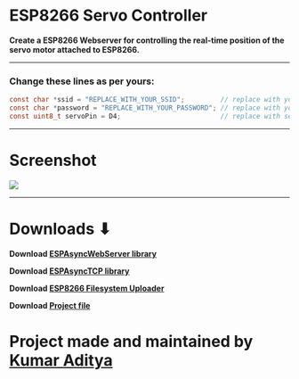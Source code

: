# ESP8266 Servo Controller 
**Create a ESP8266 Webserver for controlling the real-time position of the servo motor attached to ESP8266.**

---

### Change these lines as per yours:
```c
const char *ssid = "REPLACE_WITH_YOUR_SSID";         // replace with your SSID
const char *password = "REPLACE_WITH_YOUR_PASSWORD"; // replace with your Password
const uint8_t servoPin = D4;                         // replace with servo pin
```

---

# Screenshot 
<img src= "https://github.com/rahuladitya303/ESP8266_SERVO_CONTROLLER/blob/master/screenshot.jpg" width = "fit-content">


---


# Downloads ⬇
**Download [ESPAsyncWebServer library](https://github.com/me-no-dev/ESPAsyncWebServer/archive/master.zip)**
  

**Download [ESPAsyncTCP library](https://github.com/me-no-dev/ESPAsyncTCP/archive/master.zip)**
  

**Download [ESP8266 Filesystem Uploader](https://github.com/esp8266/arduino-esp8266fs-plugin/releases/download/0.5.0/ESP8266FS-0.5.0.zip)**


**Download [Project file](https://github.com/rahuladitya303/ESP8266_SERVO_CONTROLLER/releases/download/1.0/ESP8266_SERVO_CONTOLLER.zip)**

  
# Project made and maintained by [Kumar Aditya](https://github.com/rahuladitya303/)
